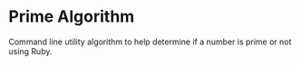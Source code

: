 # Prime Algorithm

Command line utility algorithm to help determine if a number is prime or not using Ruby.
